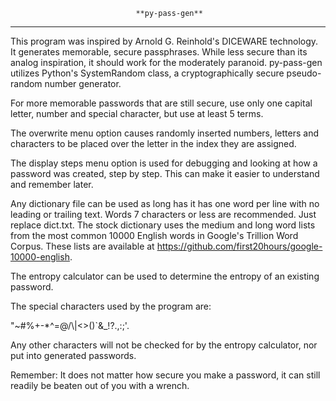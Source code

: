                                 **py-pass-gen**

--------------------------------------------------------------------------------

This program was inspired by Arnold G. Reinhold's DICEWARE technology. It
generates memorable, secure passphrases. While less secure than its analog
inspiration, it should work for the moderately paranoid. py-pass-gen utilizes
Python's SystemRandom class, a cryptographically secure pseudo-random
number generator.

For more memorable passwords that are still secure, use only one capital letter,
number and special character, but use at least 5 terms.

The overwrite menu option causes randomly inserted numbers, letters and
characters to be placed over the letter in the index they are assigned.

The display steps menu option is used for debugging and looking at how a
password was created, step by step. This can make it easier to understand and
remember later.

Any dictionary file can be used as long has it has one word per line with no
leading or trailing text. Words 7 characters or less are recommended. Just
replace dict.txt. The stock dictionary uses the medium and long word lists from
the most common 10000 English words in Google's Trillion Word Corpus. These
lists are available at https://github.com/first20hours/google-10000-english.

The entropy calculator can be used to determine the entropy of an existing
password.

The special characters used by the program are:
<div>
"~#%+-*^=@/\|<>()`&_!?.,:;'.
</div>

Any other characters will not be checked for by the entropy calculator, nor put
into generated passwords.

Remember: It does not matter how secure you make a password, it can still
readily be beaten out of you with a wrench.
